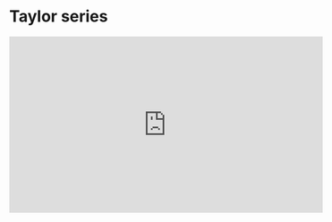 # Taylor series

<iframe width="560" height="315" src="https://www.youtube.com/embed/3d6DsjIBzJ4" frameborder="0" allow="accelerometer; autoplay; clipboard-write; encrypted-media; gyroscope; picture-in-picture" allowfullscreen></iframe>
